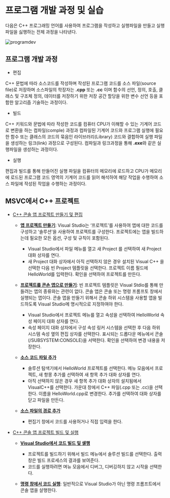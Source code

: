 # 프로그램 개발 과정 및 실습

다음은 C++ 프로그래밍 언어를 사용하여 프로그램을 작성하고 실행파일을 만들고 실행파일을 싫행하는 전체 과정을 나타낸다. 

![programdev](./images/programdev.png)

## 프로그램 개발 과정

* 편집

C++ 문법에 따라 소스코드를 작성하며 작성된 프로그램 코드를 소스 파일(source file)로 저장하며 소스파일의 학장자는 **.cpp** 또는 **.cc** 이며 
함수의 선언, 정의, 호출, 클래스 및 구조체 정의, 데이터를 저장하기 위한 저장 공간 할당을 위한 변수 선언 등을 포함한 알고리즘 기술하는 과정이다. 

* 빌드 

C++ 키워드와 문법에 따라 작성한 코드를 컴퓨터 CPU가 이해할 수 있는 기계어 코드로 변환을 하는 컴파일(comple) 과정과 컴파일된 기계어 코드와 프로그램 실행에 필요한 함수 또는 클래스의 코드의 묶음인 라이브러리(Library) 코드와 결합하여 실행 파일을 생성하는 링크(link) 과정으로 구성된다. 컴파일과 링크과정을 통해 **.exe**와 같은 실행파일을 생성하는 과정이다.

* 실행 

편집과 빌드를 통해 만들어진 실행 파일을 컴퓨터의 메모리에 로드하고 CPU가 메모리에 로드된 프로그램 코드 영역의 기계어 코드를 읽어 해석하여 해당 작업을 수행하여 소스 파일에 작성된 작업을 수행하는 과정이다. 

## MSVC에서 C++ 프로젝트

* [C++ 콘솔 앱 프로젝트 만들기 및 편집](https://docs.microsoft.com/ko-kr/cpp/build/vscpp-step-1-create?view=msvc-150)

  - **[앱 프로젝트 만들기](https://docs.microsoft.com/ko-kr/cpp/build/vscpp-step-2-build?view=msvc-150#build-and-run-your-code-in-visual-studio)**: Visual Studio는 ‘프로젝트’를 사용하여 앱에 대한 코드를 구성하고 ‘솔루션’을 사용하여 프로젝트를 구성한다. 프로젝트에는 앱을 빌드하는데 필요한 모든 옵션, 구성 및 규칙이 포함된다.
    + Visual Studio에서 파일 메뉴를 열고 새 Project 를 선택하여 새 Project 대화 상자를 연다.
    + 새 Project 대화 상자에서 아직 선택하지 않은 경우 설치된 Visual C++ 을 선택한 다음 빈 Project 템플릿을 선택한다. 프로젝트 이름 필드에 HelloWorld를 입력한다. 확인을 선택하여 프로젝트를 만든다.
  
  - **[프로젝트를 콘손 앱으로 만들기](https://docs.microsoft.com/ko-kr/cpp/build/vscpp-step-2-build?view=msvc-150#build-and-run-your-code-in-visual-studio)**: 빈 프로젝트 템플릿은 Visual Stdio를 통해 만들려는 앱의 종류와는 관련이 없다. 콘솔 앱은 콘솔 또는 명령 프롬프토 창에서 실행되는 앱이다. 콘솔 앱을 만들기 위해서 콘솔 하위 시스템을 사용할 앱을 빌드하도록 Visual Studio메 명시적으로 지정하여야 한다.
    + Visual Studio에서 프로젝트 메뉴를 열고 속성을 선택하여 HelloWorld 속성 페이지 대화 상자를 연다.
    + 속성 페이지 대화 상자에서 구성 속성 링커 시스템을 선택한 후 다음 하위 시스템 속성 옆의 편집 상자를 선택한다. 표시되는 드롭다운 메뉴에서 콘솔(/SUBSYSTEM:CONSOLE)을 서택한다. 확인을 선택하여 변경 내용을 저장한다. 

  - **[소스 코드 파일 추가](https://docs.microsoft.com/ko-kr/cpp/build/vscpp-step-2-build?view=msvc-150#build-and-run-your-code-in-visual-studio)**
    + 솔루션 탐색기에서 HelloWorld 프로젝트를 선택한다. 메뉴 모음에서 프로젝트, 새 항몽 추가를 선택하여 새 항목 추가 대화 상자를 연다.
    + 아직 선택하지 않은 경우 새 항목 추가 대화 상자의 설치됨에서 VisualC++를 선택한다. 가운대 창에서 C++ 파일(.cpp 또는 .cc)을 선택한다. 이름을 HelloWorld.cpp로 변경한다. 추가를 선택하여 대화 상자를 닫고 파일을 만든다. 

  - **[소스 파일의 경로 추가](https://docs.microsoft.com/ko-kr/cpp/build/vscpp-step-2-build?view=msvc-150#build-and-run-your-code-in-visual-studio)**
    + 편집기 창에서 코드를 사용허거나 직접 입력을 한다. 

* [C++ 콘솔 앱 프로젝트 빌드 및 실행](https://docs.microsoft.com/ko-kr/cpp/build/vscpp-step-2-build?view=msvc-150)

  - **[Visual Studio에서 코드 빌드 및 샐행](https://docs.microsoft.com/ko-kr/cpp/build/vscpp-step-2-build?view=msvc-150#build-and-run-your-code-in-visual-studio)**
    + 프로젝트를 빌드하기 위해서 빌드 메뉴에서 솔루션 빌드를 선택한다. 출력 창은 빌드 프로세스의 결과를 보여준다.
    + 코드를 실행하려면 며뉴 모음에서 디버그, 디버깅하지 않고 시작을 선택한다. 

  - **[명령 창에서 코드 실행](https://docs.microsoft.com/ko-kr/cpp/build/vscpp-step-2-build?view=msvc-150#run-your-code-in-a-command-window)**: 일반적으로 Visual Studio가 아닌 명령 프롬프트에서 콘솔 앱을 살행한다. 




